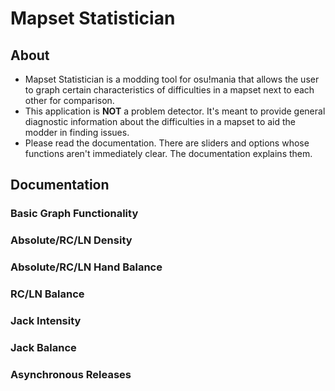 # Mapset Statistician

## About
- Mapset Statistician is a modding tool for osu!mania that allows the user to graph certain characteristics of difficulties in a mapset next to each other for comparison.
- This application is **NOT** a problem detector. It's meant to provide general diagnostic information about the difficulties in a mapset to aid the modder in finding issues.
- Please read the documentation. There are sliders and options whose functions aren't immediately clear. The documentation explains them.

## Documentation

### Basic Graph Functionality

### Absolute/RC/LN Density

### Absolute/RC/LN Hand Balance

### RC/LN Balance

### Jack Intensity

### Jack Balance

### Asynchronous Releases
